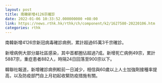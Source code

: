 ```yaml
---
layout: post
title: 南韓新增4126宗確診
date: 2022-01-06 10:33:52.000000000 +08:00
link: https://news.rthk.hk/rthk/ch/component/k2/1627580-20220106.htm
categories: rthk
---
```


南韓新增4126宗新冠病毒確診病例，累計超過65萬3千宗確診。

新增病例大部分屬社區感染，其中首都圈佔超過7成。新增死亡病例49宗，累計5887宗，重症患者882人，時隔24日回落至900宗以下。

韓聯社報道，新增確診病例較前一日減少，相信與60歲以上人士加強劑接種率提高，以及防疫部門自上月初起收緊防疫措施有關。
